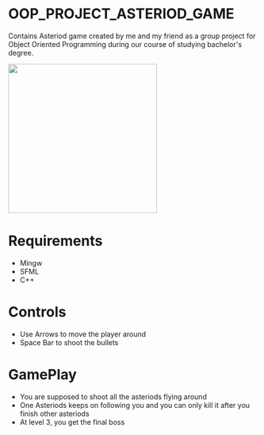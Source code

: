 # OOP_PROJECT_ASTERIOD_GAME

Contains Asteriod game created by me and my friend as a group project for Object Oriented Programming during our course of studying bachelor's degree. 

<img src="https://github.com/sanatankafle12/OOP_PROJECT/assets/42962016/a860fe12-f65a-4b56-a8ee-28f18252ada1" height="300"/>
<br><be>
<h1>Requirements</h1>
<ul>
    <li>Mingw</li>
    <li>SFML</li>
    <li>C++</li>
</ul>
<h1> Controls </h1>
<ul>
    <li>Use Arrows to move the player around</li>
    <li>Space Bar to shoot the bullets</li>
 </ul>

 <h1>GamePlay</h1>
 <ul>
     <li>You are supposed to shoot all the asteriods flying around</li>
     <li>One Asteriods keeps on following you and you can only kill it after you finish other asteriods</li>
     <li>At level 3, you get the final boss</li>
 </ul>
